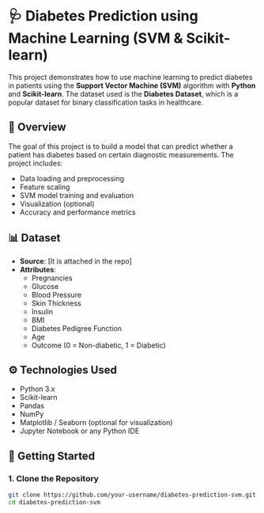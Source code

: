 # 🩺 Diabetes Prediction using Machine Learning (SVM & Scikit-learn)

This project demonstrates how to use machine learning to predict diabetes in patients using the **Support Vector Machine (SVM)** algorithm with **Python** and **Scikit-learn**. The dataset used is the **Diabetes Dataset**, which is a popular dataset for binary classification tasks in healthcare.

## 📌 Overview

The goal of this project is to build a model that can predict whether a patient has diabetes based on certain diagnostic measurements. The project includes:

- Data loading and preprocessing
- Feature scaling
- SVM model training and evaluation
- Visualization (optional)
- Accuracy and performance metrics

## 📊 Dataset

- **Source**: [It is attached in the repo]
- **Attributes**:
  - Pregnancies
  - Glucose
  - Blood Pressure
  - Skin Thickness
  - Insulin
  - BMI
  - Diabetes Pedigree Function
  - Age
  - Outcome (0 = Non-diabetic, 1 = Diabetic)

## ⚙️ Technologies Used

- Python 3.x
- Scikit-learn
- Pandas
- NumPy
- Matplotlib / Seaborn (optional for visualization)
- Jupyter Notebook or any Python IDE

## 🚀 Getting Started

### 1. Clone the Repository

```bash
git clone https://github.com/your-username/diabetes-prediction-svm.git
cd diabetes-prediction-svm
